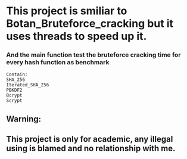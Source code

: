 
# This project is smiliar to Botan_Bruteforce_cracking but it uses threads to speed up it.
### And the main function test the bruteforce cracking time for every hash function as benchmark
```
Contain:
SHA_256    
Iterated_SHA_256    
PBKDF2    
Bcrypt  
Scrypt
```
## Warning:     
## This project is only for academic, any illegal using is blamed and no relationship with me.
